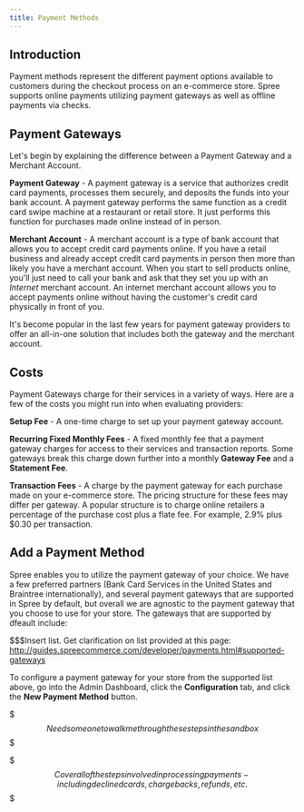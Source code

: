 ```yaml
---
title: Payment Methods
---
```


## Introduction

Payment methods represent the different payment options available to customers during the checkout process on an e-commerce store. Spree supports online payments utilizing payment gateways as well as offline payments via checks. 

## Payment Gateways

Let's begin by explaining the difference between a Payment Gateway and a Merchant Account. 

**Payment Gateway** - A payment gateway is a service that authorizes credit card payments, processes them securely, and deposits the funds into your bank account. A payment gateway performs the same function as a credit card swipe machine at a restaurant or retail store. It just performs this function for purchases made online instead of in person.  

**Merchant Account** - A merchant account is a type of bank account that allows you to accept credit card payments online. If you have a retail business and already accept credit card payments in person then more than likely you have a merchant account. When you start to sell products online, you'll just need to call your bank and ask that they set you up with an *Internet* merchant account. An internet merchant account allows you to accept payments online without having the customer's credit card physically in front of you. 

It's become popular in the last few years for payment gateway providers to offer an all-in-one solution that includes both the gateway and the merchant account. 


## Costs

Payment Gateways charge for their services in a variety of ways. Here are a few of the costs you might run into when evaluating providers:

**Setup Fee** - A one-time charge to set up your payment gateway account.

**Recurring Fixed Monthly Fees** - A fixed monthly fee that a payment gateway charges for access to their services and transaction reports. Some gateways break this charge down further into a monthly **Gateway Fee** and a **Statement Fee**. 

**Transaction Fees** - A charge by the payment gateway for each purchase made on your e-commerce store. The pricing structure for these fees may differ per gateway. A popular structure is to charge online retailers a percentage of the purchase cost plus a flate fee. For example, 2.9% plus $0.30 per transaction.  

## Add a Payment Method

Spree enables you to utilize the payment gateway of your choice. We have a few preferred partners (Bank Card Services in the United States and Braintree internationally), and several payment gateways that are supported in Spree by default, but overall we are agnostic to the payment gateway that you choose to use for your store. The gateways that are supported by dfeault include:

$$$Insert list. Get clarification on list provided at this page: http://guides.spreecommerce.com/developer/payments.html#supported-gateways

To configure a payment gateway for your store from the supported list above, go into the Admin Dashboard, click the **Configuration** tab, and click the **New Payment Method** button. 

$$$Need someone to walk me through these steps in the sandbox$$$


$$$
Cover all of the steps involved in processing payments - including declined cards, chargebacks, refunds, etc.
$$$